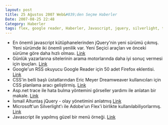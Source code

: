 ```yaml
---
layout: post
title: 25 Ağustos 2007 Web&#039;den Seçme Haberler
Date: 2007-08-25 22:48
Category: Haberler
tags: flex, google reader, Haberler, Javascript, jquery, silverlight, tab, trace
---
```


-   En önemli javascript kütüphanelerinden jQuery'nin yeni sürümü
    çıkmış. Yeni sürümde iki önemli yenilik var. Yeni Seçici araçları ve
    önceki sürüme göre daha hızlı olması. [Link][]
-   Günlük yazarlarına sitelerinin arama motorlarında daha iyi sonuç
    vermesi için ipuçları. [Link][1]
-   Google'un RSS okuyucu Google Reader için 50 adet Firefox eklentisi.
    [Link][2]
-   CSS'in belli başlı üstatlarından Eric Meyer Dreamweaver
    kullanıcıları için CSS planlama aracı geliştirmiş. [Link][3]
-   Asp.net trace ile hata bulma yöntemini görseller yardımı ile anlatan
    bir makale. [Link][4]
-   İsmail Altuntaş jQuery - olay yönetimini anlatmış [Link][5]
-   Microsoft'un Silverlight'ı ile Adobe'un Flex'i birlikte
    kullanılabiliyorlarmış. [Link][6]
-   Javascript ile yapılmış güzel bir menü örneği. [Link][7]


  [Link]: http://jquery.com/blog/2007/08/24/jquery-114-faster-more-tests-ready-for-12/
    "jQuery 1.1.4"
  [1]: http://searchengineland.com/070823-082758.php
    "günlük yazarlarınan öneriler "
  [2]: http://mashable.com/2007/08/23/google-reader-firefox/
    "Google Reader + Firefox"
  [3]: http://www.webassist.com/professional/products/productdetails.asp?PID=135&CouponID=ht8nbu&WAAID=302&RID=929&utm_source=CSSS_EricMeyer&utm_medium=Partner&utm_campaign=CSSS_launch&utm_nooverride=1
    "Eric Meyer "
  [4]: http://blogs.gotdotnet.com/amenon/archive/2007/08/25/using-asp-net-tracing-to-troubleshoot-session-loss.aspx
    "asp.net trace"
  [5]: http://www.ismailaltuntas.com/events-javascript%e2%80%99te-olay-yonetimi/
    "olay yönetimi"
  [6]: http://blog.paranoidferret.com/index.php/2007/08/20/communicate-between-flex-and-silverlight-using-javascript/#comment-608
    "silverlight ve flex"
  [7]: http://yura.thinkweb2.com/scripting/contextMenu/
    "javascript menü"
